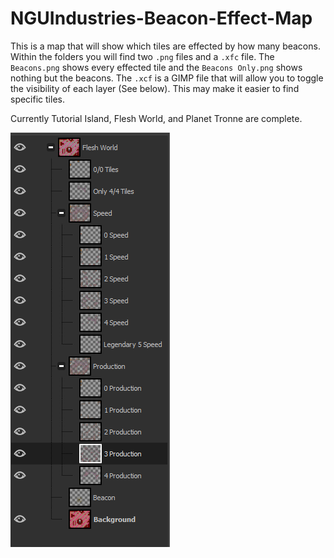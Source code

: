 # NGUIndustries-Beacon-Effect-Map

This is a map that will show which tiles are effected by how many beacons. Within the folders you will find two `.png` files and a `.xfc` file. The `Beacons.png` shows every effected tile and the `Beacons Only.png` shows nothing but the beacons. The `.xcf` is a GIMP file that will allow you to toggle the visibility of each layer (See below). This may make it easier to find specific tiles.

Currently Tutorial Island, Flesh World, and Planet Tronne are complete.


![](https://github.com/04Slash/NGUIndustries-Beacon-Effect-Map/blob/main/LayerPreview.png)

